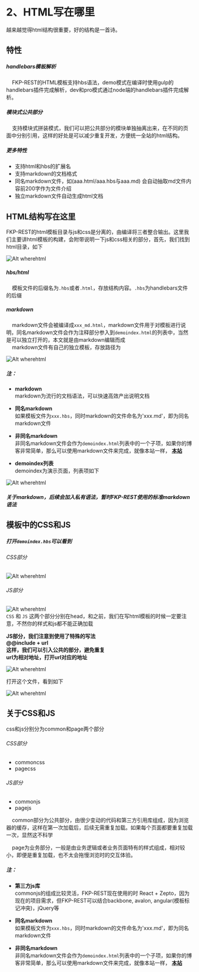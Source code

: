 # 2、HTML写在哪里  
越来越觉得html结构很重要，好的结构是一首诗。

## 特性  

##### handlebars模板解析
&#160; &#160;  FKP-REST的HTML模板支持hbs语法，demo模式在编译时使用gulp的handlebars插件完成解析，dev和pro模式通过node端的handlebars插件完成解析。  

##### 模块式公共部分
&#160; &#160; 支持模块式拼装模式，我们可以把公共部分的模块单独抽离出来，在不同的页面中分别引用，这样的好处是可以减少重复开发，方便统一全站的html结构。  

##### 更多特性  
* 支持html和hbs的扩展名  
* 支持markdown的文档格式  
* 同名markdown文件，如(aaa.html/aaa.hbs与aaa.md) 会自动抽取md文件内容前200字作为文件介绍  
* 独立markdown文件自动生成html文档  


## HTML结构写在这里  

FKP-REST的html模板目录与js和css是分离的，由编译将三者整合输出。这里我们主要讲html模板的构建，会附带说明一下js和css相关的部分，首先，我们找到html目录，如下  

![Alt wherehtml](/images/doc/wherehtml.png)  

##### _hbs/html_    
&#160; &#160; 模板文件的后缀名为`.hbs`或者`.html`，存放结构内容。`.hbs`为handlebars文件的后缀

##### _markdown_
&#160; &#160; markdown文件会被编译成`xxx_md.html`，markdown文件用于对模板进行说明，同名markdown文件会作为注释部分参入到`demoindex.html`的列表中，当然是可以独立打开的，本文就是由markdown编辑而成  
&#160; &#160; markdown文件有自己的独立模板，存放路径为  

![Alt wherehtml](/images/doc/wherehtml5.png)  

##### _注：_  
- __markdown__  
markdown为流行的文档语法，可以快速高效产出说明文档  

- __同名markdown__  
如果模板文件为`xxx.hbs`，同时markdown的文件命名为'xxx.md'，即为同名markdown文件  

- __非同名markdown__  
非同名markdown文件会作为`demoindex.html`列表中的一个子项，如果你的博客非常简单，那么可以使用markdown文件来完成，就像本站一样， [__本站__](http://www.agzgz.com)  

- __demoindex列表__  
demoindex为演示页面，列表项如下  

![Alt wherehtml](/images/doc/wherehtml6.png)  

##### 关于markdown，后续会加入私有语法，暂时FKP-REST使用的标准markdown语法  




## 模板中的CSS和JS

##### 打开`demoindex.hbs`可以看到  

###### _CSS部分_  
![Alt wherehtml](/images/doc/wherehtml1.png)  

###### _JS部分_  
![Alt wherehtml](/images/doc/wherehtml3.png)  
`CSS` 和 `JS` 这两个部分分别在head，和</body>之前，我们在写html模板的时候一定要注意，不然你的样式和js都不能正确加载

__JS部分，我们注意到使用了特殊的写法__  
__@@include + url__  
__这样，我们可以引入公共的部分，避免重复__  
__url为相对地址，打开url对应的地址__  

![Alt wherehtml](/images/doc/wherehtml4.png)   

打开这个文件，看到如下  

![Alt wherehtml](/images/doc/wherehtml2.png)   

## 关于CSS和JS  
css和js分别分为common和page两个部分    
###### _CSS部分_  
* commoncss  
* pagecss  

###### _JS部分_  
* commonjs  
* pagejs

&#160; &#160; common部分为公共部分，由很少变动的代码和第三方引用库组成，因为浏览器的缓存，这样在第一次加载后，后续无需重复加载。如果每个页面都要重复加载一次，显然这不科学  

&#160; &#160; page为业务部分，一般是由业务逻辑或者业务页面特有的样式组成，相对较小，即便是重复加载，也不太会拖慢浏览时的交互体验。

##### _注：_  
- __第三方js库__  
commonjs的组成比较灵活，FKP-REST现在使用的时 React + Zepto，因为现在的项目需求，但FKP-REST可以结合backbone, avalon, angular(模板标记冲突)，jQuery等

- __同名markdown__  
如果模板文件为`xxx.hbs`，同时markdown的文件命名为'xxx.md'，即为同名markdown文件  

- __非同名markdown__  
非同名markdown文件会作为`demoindex.html`列表中的一个子项，如果你的博客非常简单，那么可以使用markdown文件来完成，就像本站一样， [__本站__](http://www.agzgz.com)  
